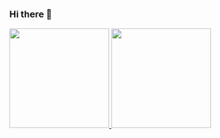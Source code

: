 ### Hi there 👋

<div>
  <a href="https://github.com/noemiscarlet">
  <img height="180em" src="https://github-readme-stats.vercel.app/api?username=noemiscarlet&show_icons=true&theme=shadow_green&include_all_commits=true&count_private=true"/>
  <img height="180em" src="https://github-readme-stats.vercel.app/api/top-langs/?username=noemiscarlet&layout=compact&langs_count=16&shadow_green"/>
</div>
